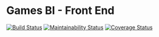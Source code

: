 # Games BI - Front End

[![Build Status](https://travis-ci.org/fga-eps-mds/2018.2-GamesBI-FrontEnd.svg?branch=master)](https://travis-ci.org/fga-eps-mds/2018.2-GamesBI-FrontEnd)
[![Maintainability Status](https://api.codeclimate.com/v1/badges/09ff839d349c32e99197/maintainability)](https://codeclimate.com/github/fga-eps-mds/2018.2-GamesBI-FrontEnd/maintainability)
[![Coverage Status](https://coveralls.io/repos/github/fga-eps-mds/2018.2-GamesBI-FrontEnd/badge.svg?branch=)](https://coveralls.io/github/fga-eps-mds/2018.2-GamesBI-FrontEnd?branch=)
